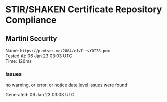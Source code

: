 # STIR/SHAKEN Certificate Repository Compliance

## Martini Security

Name: `https://p.mtsec.me/2884/cJvT-tvY0IZ8.pem`\
Tested At: 06 Jan 23 03:03 UTC\
Time: 126ms

### Issues

no warning, or error, or notice date level issues were found

Generated: 06 Jan 23 03:03 UTC